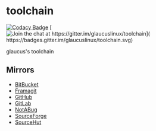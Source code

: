 # toolchain
[![Codacy Badge](https://api.codacy.com/project/badge/Grade/5fc57d42b8f249d8ab498b2597e937be)](https://app.codacy.com/gh/glaucuslinux/toolchain?utm_source=github.com&utm_medium=referral&utm_content=glaucuslinux/toolchain&utm_campaign=Badge_Grade_Dashboard)
[![Join the chat at https://gitter.im/glaucuslinux/toolchain](
https://badges.gitter.im/glaucuslinux/toolchain.svg)](
https://gitter.im/glaucuslinux/toolchain?utm_source=badge&utm_medium=badge&utm_campaign=pr-badge&utm_content=badge)

glaucus's toolchain

## Mirrors
*   [BitBucket](https://bitbucket.org/glaucuslinux/toolchain)
*   [Framagit](https://framagit.org/glaucuslinux/toolchain)
*   [GitHub](https://github.com/glaucuslinux/toolchain)
*   [GitLab](https://gitlab.com/glaucuslinux/toolchain)
*   [NotABug](https://notabug.org/glaucuslinux/toolchain)
*   [SourceForge](https://git.code.sf.net/p/glaucuslinux/toolchain)
*   [SourceHut](https://git.sr.ht/~glaucuslinux/toolchain)
